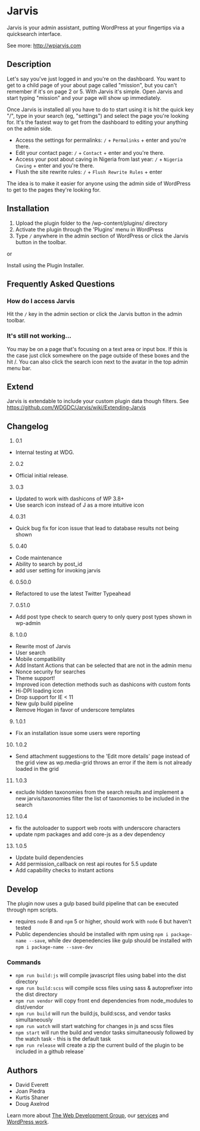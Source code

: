 # Jarvis

Jarvis is your admin assistant, putting WordPress at your fingertips via a quicksearch interface.

See more: http://wpjarvis.com

## Description

Let's say you've just logged in and you're on the dashboard. You want to get to a child page of your about page called "mission", but you can't remember if it's on page 2 or 5. With Jarvis it's simple. Open Jarvis and start typing "mission" and your page will show up immediately.

Once Jarvis is installed all you have to do to start using it is hit the quick key "/", type in your search (eg, "settings") and select the page you're looking for. It's the fastest way to get from the dashboard to editing your anything on the admin side.

* Access the settings for permalinks: `/` + `Permalinks` + enter and you're there.
* Edit your contact page: `/` + `Contact` + enter and you're there.
* Access your post about caving in Nigeria from last year: `/` + `Nigeria Caving` + enter and you're there.
* Flush the site rewrite rules: `/` + `Flush Rewrite Rules` + enter

The idea is to make it easier for anyone using the admin side of WordPress to get to the pages they're looking for.

## Installation

1. Upload the plugin folder to the /wp-content/plugins/ directory
2. Activate the plugin through the 'Plugins' menu in WordPress
3. Type `/` anywhere in the admin section of WordPress or click the Jarvis button in the toolbar.

or

Install using the Plugin Installer.

## Frequently Asked Questions

### How do I access Jarvis

Hit the `/` key in the admin section or click the Jarvis button in the admin toolbar.

### It's still not working...

You may be on a page that's focusing on a text area or input box. If this is the case just click somewhere on the page outside of these boxes and the hit /. You can also click the search icon next to the avatar in the top admin menu bar.

## Extend

Jarvis is extendable to include your custom plugin data though filters.  See https://github.com/WDGDC/Jarvis/wiki/Extending-Jarvis

## Changelog

1. 0.1
  * Internal testing at WDG.
2. 0.2
  * Official initial release.
3. 0.3
  * Updated to work with dashicons of WP 3.8+
  * Use search icon instead of J as a more intuitive icon
4. 0.31
  * Quick bug fix for icon issue that lead to database results not being shown
5. 0.40
  * Code maintenance
  * Ability to search by post_id
  * add user setting for invoking jarvis
6. 0.50.0
  * Refactored to use the latest Twitter Typeahead
7. 0.51.0
  * Add post type check to search query to only query post types shown in wp-admin
8. 1.0.0
  * Rewrite most of Jarvis
  * User search
  * Mobile compatibility
  * Add Instant Actions that can be selected that are not in the admin menu
  * Nonce security for searches
  * Theme support!
  * Improved icon detection methods such as dashicons with custom fonts
  * Hi-DPI loading icon
  * Drop support for IE < 11
  * New gulp build pipeline
  * Remove Hogan in favor of underscore templates
9. 1.0.1
  * Fix an installation issue some users were reporting
10. 1.0.2
  * Send attachment suggestions to the 'Edit more details' page instead of the grid view as wp.media-grid throws an error if the item is not already loaded in the grid
11. 1.0.3
  * exclude hidden taxonomies from the search results and implement a new jarvis/taxonomies filter the list of taxonomies to be included in the search
12. 1.0.4
  * fix the autoloader to support web roots with underscore characters
  * update npm packages and add core-js as a dev dependency
13. 1.0.5
  * Update build dependencies
  * Add permission_callback on rest api routes for 5.5 update
  * Add capability checks to instant actions


## Develop

The plugin now uses a gulp based build pipeline that can be executed through npm scripts.

* requires `node` 8 and `npm` 5 or higher, should work with `node` 6 but haven't tested
* Public dependencies should be installed with npm using `npm i package-name --save`, while dev depenedencies like gulp should be installed with `npm i package-name --save-dev`

### Commands

* `npm run build:js` will compile javascript files using babel into the dist directory
* `npm run build:scss` will compile scss files using sass & autoprefixer into the dist directory
* `npm run vendor` will copy front end dependencies from node_modules to dist/vendor
* `npm run build` will run the build:js, build:scss, and vendor tasks simultaneously
* `npm run watch` will start watching for changes in js and scss files
* `npm start` will run the build and vendor tasks simultaneously followed by the watch task - this is the default task
* `npm run release` will create a zip the current build of the plugin to be included in a github release`

## Authors

* David Everett
* Joan Piedra
* Kurtis Shaner
* Doug Axelrod

Learn more about [The Web Development Group](http://www.webdevelopmentgroup.com), our [services](https://www.webdevelopmentgroup.com/services/) and [WordPress work](http://www.webdevelopmentgroup.com/work/).
